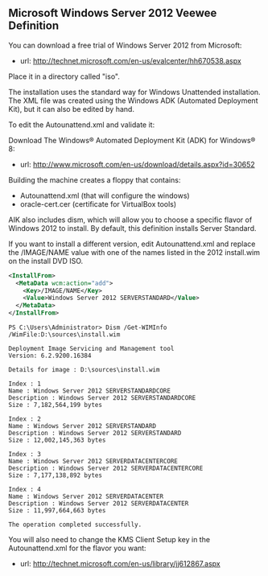 Microsoft Windows Server 2012 Veewee Definition
-----------------------------------------------

You can download a free trial of Windows Server 2012 from Microsoft:

* url: http://technet.microsoft.com/en-us/evalcenter/hh670538.aspx

Place it in a directory called "iso".

The installation uses the standard way for Windows Unattended installation. The XML file was created using the Windows ADK (Automated Deployment Kit), but it can also be edited by hand.

To edit the Autounattend.xml and validate it:

Download The Windows® Automated Deployment Kit (ADK) for Windows® 8:

* url: http://www.microsoft.com/en-us/download/details.aspx?id=30652

Building the machine creates a floppy that contains:
  - Autounattend.xml (that will configure the windows)
  - oracle-cert.cer (certificate for VirtualBox tools)

AIK also includes dism, which will allow you to choose a specific flavor of Windows 2012 to install. By default, this definition installs Server Standard.

If you want to install a different version, edit Autounattend.xml and replace the /IMAGE/NAME value with one of the names listed in the 2012 install.wim on the install DVD ISO.

```xml
<InstallFrom>
  <MetaData wcm:action="add">
    <Key>/IMAGE/NAME</Key>
    <Value>Windows Server 2012 SERVERSTANDARD</Value>
  </MetaData>
</InstallFrom>
```

```
PS C:\Users\Administrator> Dism /Get-WIMInfo /WimFile:D:\sources\install.wim

Deployment Image Servicing and Management tool
Version: 6.2.9200.16384

Details for image : D:\sources\install.wim

Index : 1
Name : Windows Server 2012 SERVERSTANDARDCORE
Description : Windows Server 2012 SERVERSTANDARDCORE
Size : 7,182,564,199 bytes

Index : 2
Name : Windows Server 2012 SERVERSTANDARD
Description : Windows Server 2012 SERVERSTANDARD
Size : 12,002,145,363 bytes

Index : 3
Name : Windows Server 2012 SERVERDATACENTERCORE
Description : Windows Server 2012 SERVERDATACENTERCORE
Size : 7,177,138,892 bytes

Index : 4
Name : Windows Server 2012 SERVERDATACENTER
Description : Windows Server 2012 SERVERDATACENTER
Size : 11,997,664,663 bytes

The operation completed successfully.
```

You will also need to change the KMS Client Setup key in the Autounattend.xml for the flavor you want:

* url: http://technet.microsoft.com/en-us/library/jj612867.aspx
